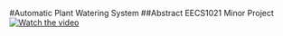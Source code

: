 #Automatic Plant Watering System
##Abstract
EECS1021 Minor Project
[![Watch the video](https://i9.ytimg.com/vi/bswPFrmraFw/mqdefault.jpg?sqp=CLCpka0G-oaymwEmCMACELQB8quKqQMa8AEB-AH-CYAC0AWKAgwIABABGE0gZSg0MA8=&rs=AOn4CLAGKyXIWje0Hxijz8Mkd33wg5wqfg)](https://www.youtube.com/watch?v=bswPFrmraFw&t=4s)
